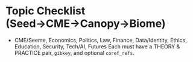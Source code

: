 # Topic Checklist (Seed→CME→Canopy→Biome)
- CME/Seeme, Economics, Politics, Law, Finance, Data/Identity, Ethics, Education, Security, Tech/AI, Futures
Each must have a THEORY & PRACTICE pair, `gibkey`, and optional `coref_refs`.
